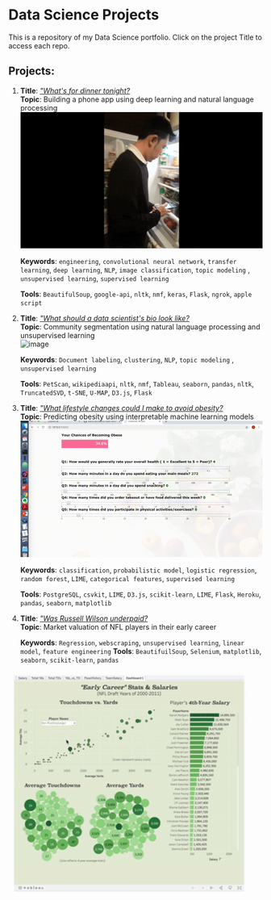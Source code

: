 # Data Science Projects
This is a repository of my Data Science portfolio. Click on the project Title to access each repo.  

## Projects:

1. **Title**: [_"What's for dinner tonight?_](https://github.com/jhonsen/Produce2Recipe)   
**Topic**: Building a phone app using deep learning and natural language processing   
![vid](https://github.com/jhonsen/Produce2Recipe/blob/master/docs/images/P2R_action.gif)  

    **Keywords**: `engineering`, `convolutional neural network`, `transfer learning`, `deep learning`, `NLP`, `image classification`, `topic modeling` , `unsupervised learning`, `supervised learning`
      
    **Tools**: `BeautifulSoup`, `google-api`, `nltk`, `nmf`, `keras`, `Flask`, `ngrok`, `apple script`

2. **Title**: [_"What should a data scientist's bio look like?_](https://github.com/jhonsen/SimilarScientists)   
**Topic**: Community segmentation using natural language processing and unsupervised learning   
![image](https://github.com/jhonsen/SimilarScientists/blob/master/docs/figures/Final_onTableau.gif)  

    **Keywords**: `Document labeling`, `clustering`, `NLP`,  `topic modeling` , `unsupervised learning`
      
    **Tools**: `PetScan`, `wikipediaapi`, `nltk`, `nmf`, `Tableau`, `seaborn`, `pandas`, `nltk`, `TruncatedSVD`, `t-SNE`, `U-MAP`, `D3.js`, `Flask`

3. **Title**: [_"What lifestyle changes could I make to avoid obesity?_](https://github.com/jhonsen/ObesityPrediction)   
**Topic**: Predicting obesity using interpretable machine learning models   
![vid](https://github.com/jhonsen/ObesityPrediction/blob/master/docs/figures/shortervid.gif)  

    **Keywords**: `classification`, `probabilistic model`, `logistic regression`, `random forest`, `LIME`, `categorical features`, `supervised learning`
      
    **Tools**: `PostgreSQL`, `csvkit`, `LIME`, `D3.js`, `scikit-learn`, `LIME`, `Flask`, `Heroku`, `pandas`, `seaborn`, `matplotlib`

4. **Title**: [_"Was Russell Wilson underpaid?_](https://github.com/jhonsen/NFLplayersValuation)   
**Topic**: Market valuation of NFL players in their early career   

    **Keywords**: `Regression`, `webscraping`,  `unsupervised learning`, `linear model`, `feature engineering`
    **Tools**: `BeautifuilSoup`, `Selenium`, `matplotlib`, `seaborn`, `scikit-learn`, `pandas`

<img src="https://github.com/jhonsen/NFLplayersValuation/blob/master/codes/figures/NFLPlayers.gif" width="480">
